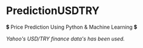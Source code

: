 # PredictionUSDTRY
💲 Price Prediction Using Python &amp; Machine Learning 💲

*Yahoo's USD/TRY finance data's has been used.*
